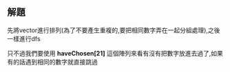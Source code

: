 ## 解題
先將vector進行排列(為了不要產生重複的,要把相同數字弄在一起分組處理),之後一樣進行dfs

只不過我們要使用 **haveChosen[21]** 這個陣列來看有沒有把數字放進去過了,如果有的話遇到相同的數字就直接跳過
